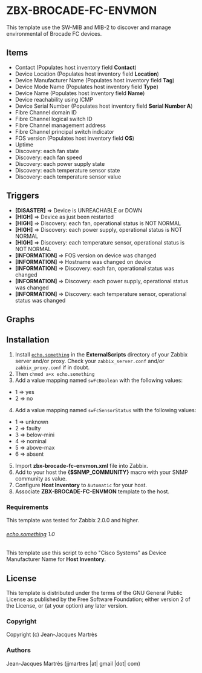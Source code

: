 ZBX-BROCADE-FC-ENVMON
=====================

This template use the SW-MIB and MIB-2 to discover and manage environmental of Brocade FC devices.

Items
-----

  * Contact (Populates host inventory field **Contact**)
  * Device Location (Populates host inventory field **Location**)
  * Device Manufacturer Name (Populates host inventory field **Tag**)
  * Device Mode Name (Populates host inventory field **Type**)
  * Device Name (Populates host inventory field **Name**)
  * Device reachability using ICMP
  * Device Serial Number (Populates host inventory field **Serial Number A**)
  * Fibre Channel domain ID
  * Fibre Channel logical switch ID
  * Fibre Channel management address
  * Fibre Channel principal switch indicator
  * FOS version (Populates host inventory field **OS**)
  * Uptime
  * Discovery: each fan state
  * Discovery: each fan speed
  * Discovery: each power supply state
  * Discovery: each temperature sensor state
  * Discovery: each temperature sensor value

Triggers
--------

  * **[DISASTER]** => Device is UNREACHABLE or DOWN
  * **[HIGH]** => Device as just been restarted
  * **[HIGH]** => Discovery: each fan, operational status is NOT NORMAL
  * **[HIGH]** => Discovery: each power supply, operational status is NOT NORMAL
  * **[HIGH]** => Discovery: each temperature sensor, operational status is NOT NORMAL
  * **[INFORMATION]** => FOS version on device was changed
  * **[INFORMATION]** => Hostname was changed on device
  * **[INFORMATION]** => Discovery: each fan, operational status was changed
  * **[INFORMATION]** => Discovery: each power supply, operational status was changed
  * **[INFORMATION]** => Discovery: each temperature sensor, operational status was changed

Graphs
------

Installation
------------

1. Install [`echo.something`](https://github.com/jjmartres/Zabbix/tree/master/zbx-scripts/echo.something) in the **ExternalScripts** directory of your Zabbix server and/or proxy. Check your `zabbix_server.conf` and/or `zabbix_proxy.conf` if in doubt.
2. Then `chmod a+x echo.something`
3. Add a value mapping named `swFcBoolean` with the following values:
  * 1 => yes
  * 2 => no
4. Add a value mapping named `swFcSensorStatus` with the following values:
  * 1 => unknown
  * 2 => faulty
  * 3 => below-mini
  * 4 => nominal
  * 5 => above-max
  * 6 => absent
5. Import **zbx-brocade-fc-envmon.xml** file into Zabbix.
6. Add to your host the **{$SNMP_COMMUNITY}** macro with your SNMP community as value.
7. Configure **Host Inventory** to `Automatic` for your host.
8. Associate **ZBX-BROCADE-FC-ENVMON** template to the host.

### Requirements

This template was tested for Zabbix 2.0.0 and higher.

###### [echo.something](https://github.com/jjmartres/Zabbix/tree/master/zbx-scripts/echo.something) 1.0

This template use this script to echo "Cisco Systems" as Device Manufacturer Name for **Host Inventory**.

License
-------

This template is distributed under the terms of the GNU General Public License as published by the Free Software Foundation; either version 2 of the  License, or (at your option) any later version.

### Copyright

  Copyright (c) Jean-Jacques Martrès

### Authors

  Jean-Jacques Martrès
  (jjmartres |at| gmail |dot| com)
